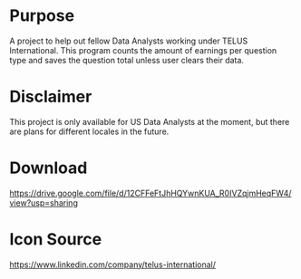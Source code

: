 # Purpose
A project to help out fellow Data Analysts working under TELUS International. This program counts the amount of earnings per question type and saves the question total unless user clears their data. 

# Disclaimer 
This project is only available for US Data Analysts at the moment, but there are plans for different locales in the future.

# Download
https://drive.google.com/file/d/12CFFeFtJhHQYwnKUA_R0IVZqjmHeqFW4/view?usp=sharing

# Icon Source
https://www.linkedin.com/company/telus-international/

